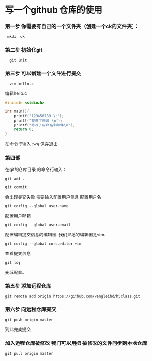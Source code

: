 # 写一个github 仓库的使用
### 第一步 你需要有自己的一个文件夹（创建一个ck的文件夹）：
````
 mkdir ck
````
### 第二步 初始化git
```
  git init 
```
### 第三步 可以新建一个文件进行提交
```
  vim hello.c
```
编辑hello.c

```c
#include <stdio.h>

int main(){
	printf("123456789 \n");
	printf("我做了修改 \n");
	printf("修改了用户名和邮件\n");
	return 0;
}

```
在命令行输入 :wq 保存退出

### 第四部 
在git的仓库目录 的命令行输入：
````
git add .
````
```
git commit 
```
会出现提交失败 
需要输入配置用户信息
配置用户名
```
git config --global user.name
```
配置用户邮箱
```
git config --global user.email
```
配置编辑提交信息的编辑器, 我们熟悉的编辑器是vim.
```
git config --global core.editor vim
```
查看提交信息
```
git log
```
完成配置。

### 第五步 添加远程仓库
```
git remote add origin https://github.com/wangleihd/h5class.git
```

### 第六步 向远程仓库提交
```
git push origin master
```
到此完成提交

### 加入远程仓库被修改 我们可以用把 被修改的文件同步到本地仓库 
```
git pull origin master
```



